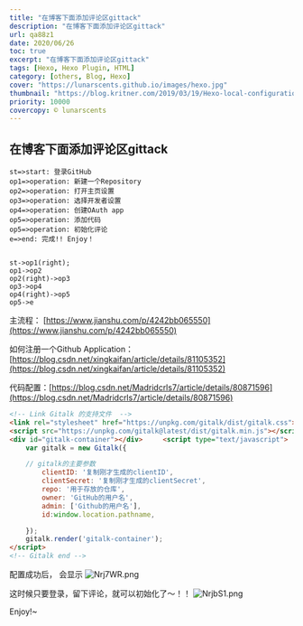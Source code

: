 ```yaml
---
title: "在博客下面添加评论区gittack"
description: "在博客下面添加评论区gittack"
url: qa88z1
date: 2020/06/26
toc: true
excerpt: "在博客下面添加评论区gittack"
tags: [Hexo, Hexo Plugin, HTML]
category: [others, Blog, Hexo]
cover: "https://lunarscents.github.io/images/hexo.jpg"
thumbnail: "https://blog.kritner.com/2019/03/19/Hexo-local-configuration/hexo-logo-avatar.png"
priority: 10000
covercopy: © lunarscents
---
```


## 在博客下面添加评论区gittack

```flow
st=>start: 登录GitHub
op1=>operation: 新建一个Repository
op2=>operation: 打开主页设置
op3=>operation: 选择开发者设置
op4=>operation: 创建OAuth app
op5=>operation: 添加代码
op5=>operation: 初始化评论
e=>end: 完成!! Enjoy！


st->op1(right);
op1->op2
op2(right)->op3
op3->op4
op4(right)->op5
op5->e
```

主流程： [https://www.jianshu.com/p/4242bb065550](https://www.jianshu.com/p/4242bb065550)

如何注册一个Github Application：[https://blog.csdn.net/xingkaifan/article/details/81105352](https://blog.csdn.net/xingkaifan/article/details/81105352)

代码配置：[https://blog.csdn.net/Madridcrls7/article/details/80871596](https://blog.csdn.net/Madridcrls7/article/details/80871596)
```html
<!-- Link Gitalk 的支持文件  -->
<link rel="stylesheet" href="https://unpkg.com/gitalk/dist/gitalk.css">
<script src="https://unpkg.com/gitalk@latest/dist/gitalk.min.js"></script>
<div id="gitalk-container"></div>     <script type="text/javascript">
    var gitalk = new Gitalk({

    // gitalk的主要参数
        clientID: '复制刚才生成的clientID',
        clientSecret: '复制刚才生成的clientSecret',
        repo: '用于存放的仓库',
        owner: 'GitHub的用户名',
        admin: ['Github的用户名'],
        id:window.location.pathname,

    });
    gitalk.render('gitalk-container');
</script>
<!-- Gitalk end -->
```


配置成功后， 会显示
![Nrj7WR.png](https://s1.ax1x.com/2020/06/26/Nrj7WR.png)

这时候只要登录，留下评论，就可以初始化了～！！
![NrjbS1.png](https://s1.ax1x.com/2020/06/26/NrjbS1.png)



Enjoy!~
